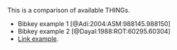 This is a comparison of available THINGs.
- Bibkey example 1 [@Adi:2004:ASM:988145.988150]
- Bibkey example 2 [@Dayal:1988:ROT:60295.60304]
- [Link example](http://example.com).
